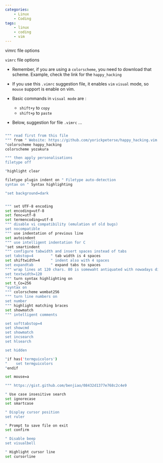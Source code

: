 ```yaml
---
categories:
    - Linux
    - Coding
tags:
    - linux
    - coding
    - vim
---
```


vimrc file options

`vimrc` file options

- Remember, if you are using a `colorscheme`, you need to download that scheme. Example, check the link for the
`happy_hacking`

- If you use this `.vimrc` suggestion file, it enables `vim` `visual` mode, so `mouse` support is enable on vim.

- Basic commands in `visual mode` are :
    - `shift+y` to `copy`
    - `shift+p` to `paste`


- Below, suggestion for file `.vimrc` ...

```sh

""" read first from this file
""" from " Website: https://github.com/yorickpeterse/happy_hacking.vim
"colorscheme happy_hacking
colorscheme yozakura

""" then apply personalisations
filetype off

"highlight clear

filetype plugin indent on " Filetype auto-detection
syntax on " Syntax highlighting

"set background=dark


""" set UTF-8 encoding
set encoding=utf-8
set fenc=utf-8
set termencoding=utf-8
""" disable vi compatibility (emulation of old bugs)
set nocompatible
""" use indentation of previous line
set autoindent
""" use intelligent indentation for C
"set smartindent
""" configure tabwidth and insert spaces instead of tabs
set tabstop=4        " tab width is 4 spaces
set shiftwidth=4     " indent also with 4 spaces
set expandtab        " expand tabs to spaces
""" wrap lines at 120 chars. 80 is somewaht antiquated with nowadays displays.
set textwidth=120
""" turn syntax highlighting on
set t_Co=256
"syntax on
""" colorscheme wombat256
""" turn line numbers on
set number
""" highlight matching braces
set showmatch
""" intelligent comments

set softtabstop=4
set showcmd
set showmatch
set incsearch
set hlsearch

set hidden

"if has('termguicolors')
"    set termguicolors
"endif

set mouse=a

""" https://gist.github.com/benjiao/08432d1377e768c2c4e9

" Use case insesitive search
set ignorecase
set smartcase

" Display cursor position
set ruler

" Prompt to save file on exit
set confirm

" Disable beep
set visualbell

" Highlight cursor line
set cursorline

```

